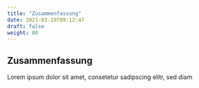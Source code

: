 ```yaml
---
title: "Zusammenfassung"
date: 2021-03-10T09:12:47
draft: false
weight: 80
---
```

## Zusammenfassung

Lorem ipsum dolor sit amet, consetetur sadipscing elitr, sed diam 